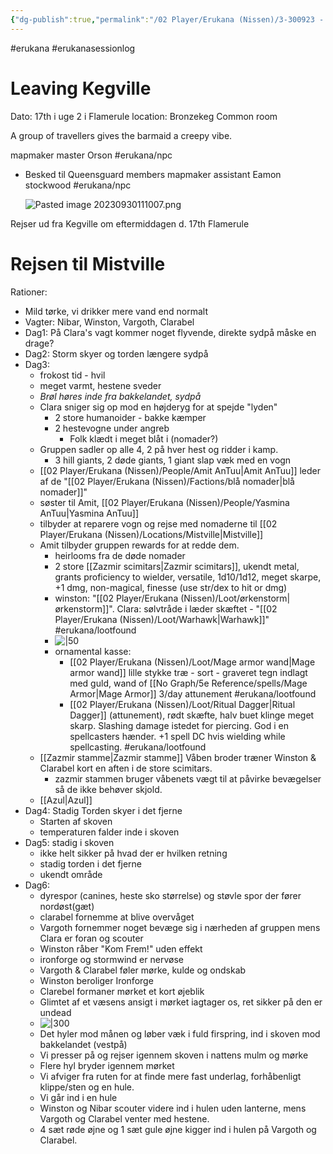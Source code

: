 ```yaml
---
{"dg-publish":true,"permalink":"/02 Player/Erukana (Nissen)/3-300923 - Changer of time session 3/"}
---
```


#erukana #erukanasessionlog 

# Leaving Kegville 

Dato: 17th i uge 2 i Flamerule 
location: Bronzekeg Common room 

A group of travellers gives the barmaid a creepy vibe.

mapmaker master Orson #erukana/npc 

- Besked til Queensguard members
	mapmaker assistant Eamon stockwood #erukana/npc 	
	
	![Pasted image 20230930111007.png](/img/user/10%20Attachments/Pasted%20image%2020230930111007.png)

Rejser ud fra Kegville om eftermiddagen d. 17th Flamerule 

# Rejsen til Mistville 

Rationer: 

- Mild tørke, vi drikker mere vand end normalt 
- Vagter: Nibar, Winston, Vargoth, Clarabel 
- Dag1: På Clara's vagt kommer noget flyvende, direkte sydpå måske en drage? 
- Dag2: Storm skyer og torden længere sydpå 
- Dag3: 
	- frokost tid - hvil 
	- meget varmt, hestene sveder 
	- *Brøl høres inde fra bakkelandet, sydpå*
	- Clara sniger sig op mod en højderyg for at spejde "lyden"
		- 2 store humanoider - bakke kæmper 
		- 2 hestevogne under angreb 
			- Folk klædt i meget blåt i (nomader?)
	- Gruppen sadler op alle 4, 2 på hver hest og ridder i kamp.
		- 3 hill giants, 2 døde giants, 1 giant slap væk med en vogn 
	- [[02 Player/Erukana (Nissen)/People/Amit AnTuu\|Amit AnTuu]] leder af de "[[02 Player/Erukana (Nissen)/Factions/blå nomader\|blå nomader]]"
	- søster til Amit, [[02 Player/Erukana (Nissen)/People/Yasmina AnTuu\|Yasmina AnTuu]]
	- tilbyder at reparere vogn og rejse med nomaderne til [[02 Player/Erukana (Nissen)/Locations/Mistville\|Mistville]] 
	- Amit tilbyder gruppen rewards for at redde dem. 
		- heirlooms fra de døde nomader 
		- 2 store [[Zazmir scimitars\|Zazmir scimitars]], ukendt metal, grants proficiency to wielder, versatile, 1d10/1d12, meget skarpe, +1 dmg, non-magical, finesse (use str/dex to hit or dmg)  
		- winston: "[[02 Player/Erukana (Nissen)/Loot/ørkenstorm\|ørkenstorm]]". Clara: sølvtråde i læder skæftet - "[[02 Player/Erukana (Nissen)/Loot/Warhawk\|Warhawk]]" #erukana/lootfound 
		- ![|50](https://cdn.discordapp.com/attachments/992033334353989702/1157677801076441200/image.png?ex=65197af8&is=65182978&hm=1f636d8963909ff0a3359b0930f243a05f9629d6955c4bf63d94c80f58896320&) 
		- ornamental kasse:
			- [[02 Player/Erukana (Nissen)/Loot/Mage armor wand\|Mage armor wand]] lille stykke træ - sort - graveret tegn indlagt med guld, wand of [[No Graph/5e Reference/spells/Mage Armor\|Mage Armor]] 3/day attunement #erukana/lootfound 
			- [[02 Player/Erukana (Nissen)/Loot/Ritual Dagger\|Ritual Dagger]] (attunement), rødt skæfte, halv buet klinge meget skarp. Slashing damage istedet for piercing. God i en spellcasters hænder.  +1 spell DC hvis wielding while spellcasting.  #erukana/lootfound 
	- [[Zazmir stamme\|Zazmir stamme]] Våben broder træner Winston & Clarabel kort en aften i de store scimitars. 
		- zazmir stammen bruger våbenets vægt til at påvirke bevægelser så de ikke behøver skjold. 
	- [[Azul\|Azul]] 
- Dag4: Stadig Torden skyer i det fjerne 
	- Starten af skoven 
	- temperaturen falder inde i skoven
- Dag5: stadig i skoven 
	- ikke helt sikker på hvad der er hvilken retning
	- stadig torden i det fjerne 
	- ukendt område 
- Dag6: 
	- dyrespor (canines, heste sko størrelse) og støvle spor der fører nordøst(gæt)
	- clarabel fornemme at blive overvåget
	- Vargoth fornemmer noget bevæge sig i nærheden af gruppen mens Clara er foran og scouter 
	- Winston råber "Kom Frem!" uden effekt
	- ironforge og stormwind er nervøse 
	- Vargoth & Clarabel føler mørke, kulde og ondskab 
	- Winston beroliger Ironforge 
	- Clarebel formaner mørket et kort øjeblik
	- Glimtet af et væsens ansigt i mørket iagtager os, ret sikker på den er undead 
	- ![|300](https://cdn.discordapp.com/attachments/992033334353989702/1157665117580824617/image.png?ex=65196f28&is=65181da8&hm=9865db48ce22d1e548a8322701265d0becf0a5872d240afbf7fba2f47fc99ce1&)
	- Det hyler mod månen og løber væk i fuld firspring, ind i skoven mod bakkelandet (vestpå)
	- Vi presser på og rejser igennem skoven i nattens mulm og mørke 
	- Flere hyl bryder igennem mørket 
	- Vi afviger fra ruten for at finde mere fast underlag, forhåbenligt klippe/sten og en hule. 
	- Vi går ind i en hule 
	- Winston og Nibar scouter videre ind i hulen uden lanterne, mens Vargoth og Clarabel venter med hestene. 
	- 4 sæt røde øjne og 1 sæt gule øjne kigger ind i hulen på Vargoth og Clarabel. 

